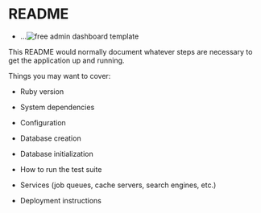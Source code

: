 # README
* ...![free admin dashboard template](https://github.com/AfaqShahidKhan/free-admin-dashboard-template-in-rails-7-using-bootstrap/assets/67259662/b5421c5b-3c96-43b6-88e1-e75e65b5f823)

This README would normally document whatever steps are necessary to get the
application up and running.

Things you may want to cover:

* Ruby version

* System dependencies

* Configuration

* Database creation

* Database initialization

* How to run the test suite

* Services (job queues, cache servers, search engines, etc.)

* Deployment instructions


